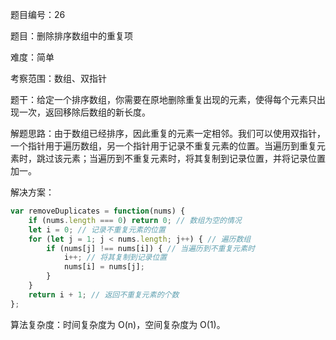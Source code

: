 题目编号：26

题目：删除排序数组中的重复项

难度：简单

考察范围：数组、双指针

题干：给定一个排序数组，你需要在原地删除重复出现的元素，使得每个元素只出现一次，返回移除后数组的新长度。

解题思路：由于数组已经排序，因此重复的元素一定相邻。我们可以使用双指针，一个指针用于遍历数组，另一个指针用于记录不重复元素的位置。当遍历到重复元素时，跳过该元素；当遍历到不重复元素时，将其复制到记录位置，并将记录位置加一。

解决方案：

```javascript
var removeDuplicates = function(nums) {
    if (nums.length === 0) return 0; // 数组为空的情况
    let i = 0; // 记录不重复元素的位置
    for (let j = 1; j < nums.length; j++) { // 遍历数组
        if (nums[j] !== nums[i]) { // 当遍历到不重复元素时
            i++; // 将其复制到记录位置
            nums[i] = nums[j];
        }
    }
    return i + 1; // 返回不重复元素的个数
};
```

算法复杂度：时间复杂度为 O(n)，空间复杂度为 O(1)。
